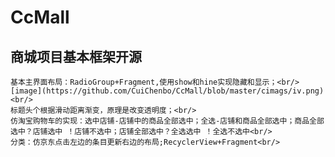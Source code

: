 # CcMall
## 商城项目基本框架开源<br/>
    基本主界面布局：RadioGroup+Fragment,使用show和hine实现隐藏和显示；<br/>
    [image](https://github.com/CuiChenbo/CcMall/blob/master/cimags/iv.png)<br/>
    标题头个根据滑动距离渐变，原理是改变透明度；<br/>
    仿淘宝购物车的实现：选中店铺-店铺中的商品全部选中；全选-店铺和商品全部选中；商品全部选中？店铺选中 ！店铺不选中；店铺全部选中？全选选中 ！全选不选中<br/>
    分类：仿京东点击左边的条目更新右边的布局;RecyclerView+Fragment<br/>
    
